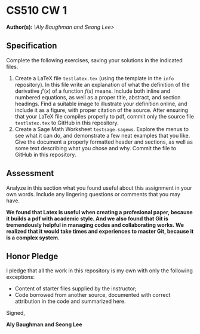 # CS510 CW 1

**Author(s):** _\Aly Baughman and Seong Lee\>_

## Specification

Complete the following exercises, saving your solutions in the indicated files. 

1. Create a LaTeX file ```testlatex.tex``` (using the template in the ```info``` repository). In this file write an explanation of what the definition of the derivative $f'(x)$ of a function $f(x)$ means.  Include both inline and numbered equations, as well as a proper title, abstract, and section headings. Find a suitable image to illustrate your definition online, and include it as a figure, with proper citation of the source. After ensuring that your LaTeX file compiles properly to pdf, commit only the source file ```testlatex.tex``` to GitHub in this repository.
1. Create a Sage Math Worksheet ```testsage.sagews```. Explore the menus to see what it can do, and demonstrate a few neat examples that you like. Give the document a properly formatted header and sections, as well as some text describing what you chose and why. Commit the file to GitHub in this repository.

## Assessment

Analyze in this section what you found useful about this assignment in your own words. Include any lingering questions or comments that you may have.

**We found that Latex is useful when creating a profesional paper, because it builds a pdf with academic style. And we also found that Git is tremendously helpful in managing codes and collaborating works. We realized that it would take times and experiences to master Git, because it is a complex system.**

## Honor Pledge

I pledge that all the work in this repository is my own with only the following exceptions:

* Content of starter files supplied by the instructor;
* Code borrowed from another source, documented with correct attribution in the code and summarized here.

Signed,

**Aly Baughman and Seong Lee**

